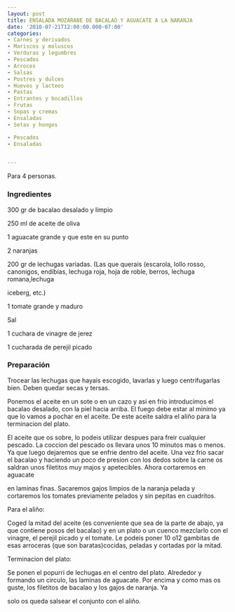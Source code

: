 ```yaml
---
layout: post
title: ENSALADA MOZARABE DE BACALAO Y AGUACATE A LA NARANJA
date: '2010-07-21T12:00:00.000-07:00'
categories:
- Carnes y derivados
- Mariscos y moluscos
- Verduras y legumbres
- Pescados
- Arroces
- Salsas
- Postres y dulces
- Huevos y lacteos
- Pastas
- Entrantes y bocadillos
- Frutas
- Sopas y cremas
- Ensaladas
- Setas y hongos

- Pescados
- Ensaladas


---
```


Para 4 personas.

<h3>Ingredientes</h3>

300 gr de bacalao desalado y limpio

250 ml de aceite de oliva

1 aguacate grande y que este en su punto

2 naranjas

200 gr de lechugas variadas. (Las que querais (escarola, lollo rosso, canonigos, endibias, lechuga roja, hoja de roble, berros, lechuga romana,lechuga

iceberg, etc.)

1 tomate grande y maduro

Sal

1 cuchara de vinagre de jerez

1 cucharada de perejil picado

<h3>Preparación</h3>

Trocear las lechugas que hayais escogido, lavarlas y luego centrifugarlas bien. Deben quedar secas y tersas.

Ponemos el aceite en un sote o en un cazo y asi en frio introducimos el bacalao desalado, con la piel hacia arriba. El fuego debe estar al minimo ya que lo vamos a pochar en el aceite. De este aceite saldra el aliño para la terminacion del plato.

El aceite que os sobre, lo podeis utilizar despues para freir cualquier pescado. La coccion del pescado os llevara unos 10 minutos mas o menos. Ya que luego dejaremos que se enfrie dentro del aceite. Una vez frio sacar el bacalao y haciendo un poco de presion con los dedos sobre la carne os saldran unos filetitos muy majos y apetecibles. Ahora cortaremos en aguacate

en laminas finas. Sacaremos gajos limpios de la naranja pelada y cortaremos los tomates previamente pelados y sin pepitas en cuadritos.

Para el aliño:

Coged la mitad del aceite (es conveniente que sea de la parte de abajo, ya que contiene posos del bacalao) y en un plato o un cuenco mezclarlo con el vinagre, el perejil picado y el tomate. Le podeis poner 10 o12 gambitas de esas arroceras (que son baratas)cocidas, peladas y cortadas por la mitad.

Terminacion del plato:

Se ponen el popurri de lechugas en el centro del plato. Alrededor y formando un circulo, las laminas de aguacate. Por encima y como mas os guste, los filetitos de bacalao y los gajos de naranja. Ya

solo os queda salsear el conjunto con el aliño.

